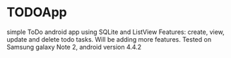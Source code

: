 # TODOApp
simple ToDo android app using SQLite and ListView
Features: create, view, update and delete todo tasks.
Will be adding more features.
Tested on Samsung galaxy Note 2, android version 4.4.2
